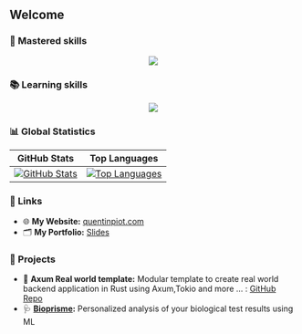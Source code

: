 ## Welcome


### 🥷 Mastered skills

<p align="center">
    <img src="https://skillicons.dev/icons?i=js,ts,react,vue,angular,nextjs,nodejs,graphql,nestjs,postgresql,mongodb,github&perline=6" />
</p>

### 📚 Learning skills

<p align="center">
    <img src="https://skillicons.dev/icons?i=python,java,kotlin,spring,rust,rabbitmq,redis,gcp,aws,docker,kubernetes,gitlab&perline=6" />
</p>


### 📊 Global Statistics

| GitHub Stats | Top Languages |
|--------------|---------------|
| [![GitHub Stats](https://github-readme-stats.vercel.app/api?username=quentin-piot&show_icons=true&theme=dark&count_private=true&hide_rank=true)](https://github.com/quentin-piot) | [![Top Languages](https://github-readme-stats.vercel.app/api/top-langs/?username=quentin-piot&show_icons=true&theme=dark&layout=compact&langs_count=6&exclude_repo=Quentin-Piot/portfoliot-nextjs&hide=html,css,scss)](https://github.com/quentin-piot) |


### 🔗 Links

- 🌐 **My Website:** [quentinpiot.com](https://quentinpiot.com)
- 🗂️ **My Portfolio:** [Slides](https://docs.google.com/presentation/d/10c-vA0yhWPG4q_VT432VWWtALVcoaKK3KYEi2QvefxA/edit?usp=sharing)


### 🚀 Projects

- 🦀 **Axum Real world template:** Modular template to create real world backend application in Rust using Axum,Tokio and more ... : [GitHub Repo](https://github.com/Quentin-Piot/axum-diesel-real-world)
- 🩺 **[Bioprisme](https://bioprisme.com):** Personalized analysis of your biological test results using ML

